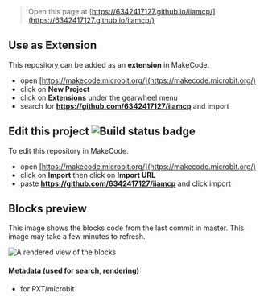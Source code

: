 
> Open this page at [https://6342417127.github.io/iiamcp/](https://6342417127.github.io/iiamcp/)

## Use as Extension

This repository can be added as an **extension** in MakeCode.

* open [https://makecode.microbit.org/](https://makecode.microbit.org/)
* click on **New Project**
* click on **Extensions** under the gearwheel menu
* search for **https://github.com/6342417127/iiamcp** and import

## Edit this project ![Build status badge](https://github.com/6342417127/iiamcp/workflows/MakeCode/badge.svg)

To edit this repository in MakeCode.

* open [https://makecode.microbit.org/](https://makecode.microbit.org/)
* click on **Import** then click on **Import URL**
* paste **https://github.com/6342417127/iiamcp** and click import

## Blocks preview

This image shows the blocks code from the last commit in master.
This image may take a few minutes to refresh.

![A rendered view of the blocks](https://github.com/6342417127/iiamcp/raw/master/.github/makecode/blocks.png)

#### Metadata (used for search, rendering)

* for PXT/microbit
<script src="https://makecode.com/gh-pages-embed.js"></script><script>makeCodeRender("{{ site.makecode.home_url }}", "{{ site.github.owner_name }}/{{ site.github.repository_name }}");</script>
